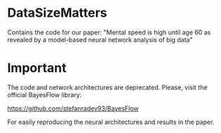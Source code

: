 # DataSizeMatters
Contains the code for our paper: 
"Mental speed is high until age 60 as revealed by a model-based neural network analysis of big data"

# Important
The code and network architectures are deprecated. Please, visit the official BayesFlow library:

https://github.com/stefanradev93/BayesFlow

For easily reproducing the neural architectures and results in the paper.
